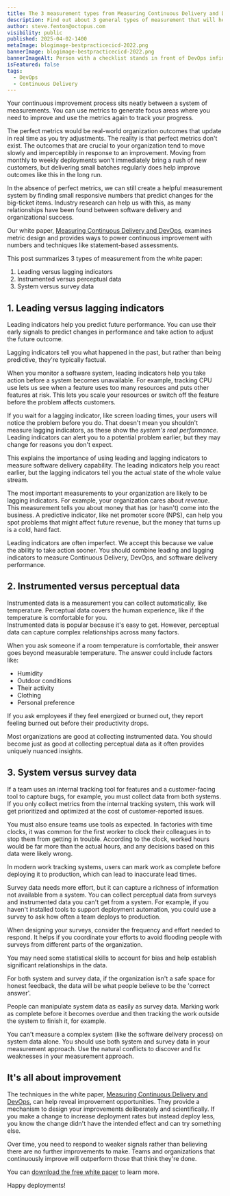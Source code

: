 ```yaml
---
title: The 3 measurement types from Measuring Continuous Delivery and DevOps
description: Find out about 3 general types of measurement that will help you better understand CD and DevOps metrics.
author: steve.fenton@octopus.com
visibility: public
published: 2025-04-02-1400
metaImage: blogimage-bestpracticecicd-2022.png
bannerImage: blogimage-bestpracticecicd-2022.png
bannerImageAlt: Person with a checklist stands in front of DevOps infinity symbol.
isFeatured: false
tags: 
  - DevOps
  - Continuous Delivery
---
```


Your continuous improvement process sits neatly between a system of measurements. You can use metrics to generate focus areas where you need to improve and use the metrics again to track your progress.

The perfect metrics would be real-world organization outcomes that update in real time as you try adjustments. The reality is that perfect metrics don't exist. The outcomes that are crucial to your organization tend to move slowly and imperceptibly in response to an improvement. Moving from monthly to weekly deployments won't immediately bring a rush of new customers, but delivering small batches regularly does help improve outcomes like this in the long run.

In the absence of perfect metrics, we can still create a helpful measurement system by finding small responsive numbers that predict changes for the big-ticket items. Industry research can help us with this, as many relationships have been found between software delivery and organizational success.

Our white paper, [Measuring Continuous Delivery and DevOps](https://octopus.com/whitepapers/measuring-continuous-delivery-and-devops), examines metric design and provides ways to power continuous improvement with numbers and techniques like statement-based assessments.

This post summarizes 3 types of measurement from the white paper:

1. Leading versus lagging indicators  
2. Instrumented versus perceptual data  
3. System versus survey data

## 1. Leading versus lagging indicators

Leading indicators help you predict future performance. You can use their early signals to predict changes in performance and take action to adjust the future outcome.

Lagging indicators tell you what happened in the past, but rather than being predictive, they're typically factual.

When you monitor a software system, leading indicators help you take action before a system becomes unavailable. For example, tracking CPU use lets us see when a feature uses too many resources and puts other features at risk. This lets you scale your resources or switch off the feature before the problem affects customers.

If you wait for a lagging indicator, like screen loading times, your users will notice the problem before you do. That doesn't mean you shouldn't measure lagging indicators, as these show the *system's real performance*. Leading indicators can alert you to a potential problem earlier, but they may change for reasons you don't expect.

This explains the importance of using leading and lagging indicators to measure software delivery capability. The leading indicators help you react earlier, but the lagging indicators tell you the actual state of the whole value stream.

The most important measurements to your organization are likely to be lagging indicators. For example, your organization cares about *revenue*. This measurement tells you about money that has (or hasn't) come into the business. A predictive indicator, like net promoter score (NPS), can help you spot problems that might affect future revenue, but the money that turns up is a cold, hard fact.

Leading indicators are often imperfect. We accept this because we value the ability to take action sooner. You should combine leading and lagging indicators to measure Continuous Delivery, DevOps, and software delivery performance.

## 2. Instrumented versus perceptual data

Instrumented data is a measurement you can collect automatically, like temperature. Perceptual data covers the human experience, like if the temperature is comfortable for you.  
Instrumented data is popular because it's easy to get. However, perceptual data can capture complex relationships across many factors.

When you ask someone if a room temperature is comfortable, their answer goes beyond measurable temperature. The answer could include factors like:

- Humidity  
- Outdoor conditions  
- Their activity  
- Clothing  
- Personal preference

If you ask employees if they feel energized or burned out, they report feeling burned out before their productivity drops.

Most organizations are good at collecting instrumented data. You should become just as good at collecting perceptual data as it often provides uniquely nuanced insights.

## 3. System versus survey data

If a team uses an internal tracking tool for features and a customer-facing tool to capture bugs, for example, you must collect data from both systems. If you only collect metrics from the internal tracking system, this work will get prioritized and optimized at the cost of customer-reported issues.

You must also ensure teams use tools as expected. In factories with time clocks, it was common for the first worker to clock their colleagues in to stop them from getting in trouble. According to the clock, worked hours would be far more than the actual hours, and any decisions based on this data were likely wrong.

In modern work tracking systems, users can mark work as complete before deploying it to production, which can lead to inaccurate lead times.

Survey data needs more effort, but it can capture a richness of information not available from a system. You can collect perceptual data from surveys and instrumented data you can't get from a system. For example, if you haven't installed tools to support deployment automation, you could use a survey to ask how often a team deploys to production.

When designing your surveys, consider the frequency and effort needed to respond. It helps if you coordinate your efforts to avoid flooding people with surveys from different parts of the organization.

You may need some statistical skills to account for bias and help establish significant relationships in the data.

For both system and survey data, if the organization isn't a safe space for honest feedback, the data will be what people believe to be the 'correct answer'.

People can manipulate system data as easily as survey data. Marking work as complete before it becomes overdue and then tracking the work outside the system to finish it, for example.  

You can't measure a complex system (like the software delivery process) on system data alone. You should use both system and survey data in your measurement approach. Use the natural conflicts to discover and fix weaknesses in your measurement approach.

## It's all about improvement

The techniques in the white paper, [Measuring Continuous Delivery and DevOps](https://octopus.com/whitepapers/measuring-continuous-delivery-and-devops), can help reveal improvement opportunities. They provide a mechanism to design your improvements deliberately and scientifically. If you make a change to increase deployment rates but instead deploy less, you know the change didn't have the intended effect and can try something else.

Over time, you need to respond to weaker signals rather than believing there are no further improvements to make. Teams and organizations that continuously improve will outperform those that think they're done.

You can [download the free white paper](https://octopus.com/whitepapers/measuring-continuous-delivery-and-devops) to learn more.  

Happy deployments!